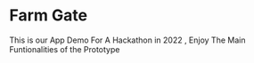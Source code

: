 # Farm Gate

This is our App Demo For A Hackathon in 2022 , Enjoy The Main Funtionalities of the Prototype
